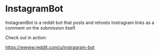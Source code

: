InstagramBot
======

InstagramBot is a reddit bot that posts and rehosts Instragram links
as a comment on the submission itself.

Check out in action:


https://wwww.reddit.com/u/instragram-bot
